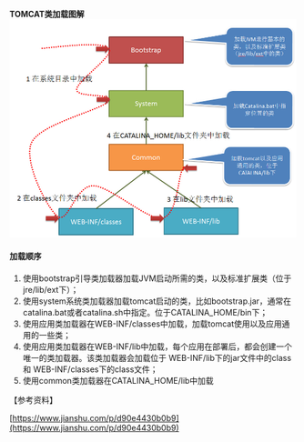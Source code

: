 #### TOMCAT类加载图解![](/assets/tomcat.jpg)

#### 加载顺序

1. 使用bootstrap引导类加载器加载JVM启动所需的类，以及标准扩展类（位于jre/lib/ext下）；
2. 使用system系统类加载器加载tomcat启动的类，比如bootstrap.jar，通常在catalina.bat或者catalina.sh中指定。位于CATALINA\_HOME/bin下；
3. 使用应用类加载器在WEB-INF/classes中加载，加载tomcat使用以及应用通用的一些类；
4. 使用应用类加载器在WEB-INF/lib中加载，每个应用在部署后，都会创建一个唯一的类加载器。该类加载器会加载位于 WEB-INF/lib下的jar文件中的class 和 WEB-INF/classes下的class文件；
5. 使用common类加载器在CATALINA\_HOME/lib中加载

【参考资料】

[https://www.jianshu.com/p/d90e4430b0b9](https://www.jianshu.com/p/d90e4430b0b9)


